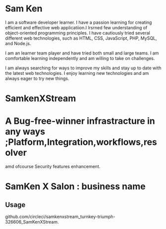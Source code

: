 # Sam Ken

I am a software developer learner. I have a passion learning for creating efficient and effective web applicatiion.I lrsrned few understanding of object-oriented programming principles. I have cautiously tried  several different web technologies, such as HTML, CSS, JavaScript, PHP, MySQL, and Node.js.

I am an learner team player and have tried both small and large teams. I am comfortable learning independently and am willing to take on challenges.

I am always searching for ways to improve my skills and stay up to date with the latest web technologies. I enjoy learning new technologies and am always eager to try new things.



                                       

# SamkenXStream 

# A Bug-free-winner infrastracture in any ways ;Platform,Integration,workflows,resolver
  amd ofcourse Security features enhancement.
  
# SamKen X Salon : business name  



## Usage

   github.com/circleci/samkenxstream_turnkey-triumph-326606_SamKenXStream.
